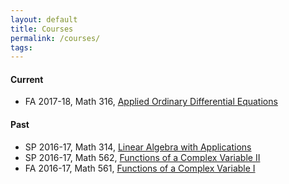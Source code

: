```yaml
---
layout: default
title: Courses
permalink: /courses/
tags: 
---
```


#### Current ####

- FA 2017-18, Math 316, [Applied Ordinary Differential Equations](http://math.unm.edu/~maxim/math316/)


#### Past ####

- SP 2016-17, Math 314, [Linear Algebra with Applications](http://math.unm.edu/~maxim/math314/)
- SP 2016-17, Math 562, [Functions of a Complex Variable II](http://math.unm.edu/~maxim/math562/)
- FA 2016-17, Math 561, [Functions of a Complex Variable I](http://math.unm.edu/~maxim/math561/)
